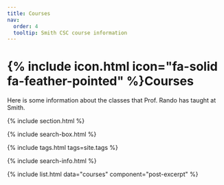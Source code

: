 ```yaml
---
title: Courses
nav:
  order: 4
  tooltip: Smith CSC course information
---
```


# {% include icon.html icon="fa-solid fa-feather-pointed" %}Courses

Here is some information about the classes that Prof. Rando has taught at Smith.

{% include section.html %}

{% include search-box.html %}

{% include tags.html tags=site.tags %}

{% include search-info.html %}

{% include list.html data="courses" component="post-excerpt" %}
